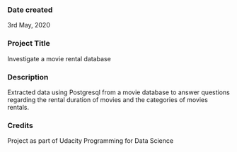 ### Date created
3rd May, 2020

### Project Title
Investigate a movie rental database

### Description
Extracted data using Postgresql from a movie database to answer questions regarding the rental duration of movies and the categories of movies rentals. 

### Credits
Project as part of Udacity Programming for Data Science
